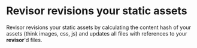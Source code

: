 # Revisor revisions your static assets

Revisor revisions your static assets by calculating the content hash of your assets (think images, css, js) and updates all files with references to your **revisor**'d files.
